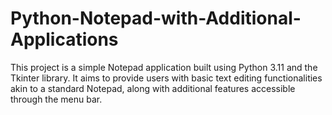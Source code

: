 # Python-Notepad-with-Additional-Applications
This project is a simple Notepad application built using Python 3.11 and the Tkinter library. It aims to provide users with basic text editing functionalities akin to a standard Notepad, along with additional features accessible through the menu bar.
